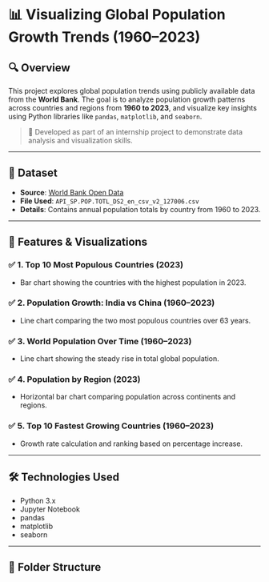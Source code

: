 # 📊 Visualizing Global Population Growth Trends (1960–2023)

## 🔍 Overview
This project explores global population trends using publicly available data from the **World Bank**. The goal is to analyze population growth patterns across countries and regions from **1960 to 2023**, and visualize key insights using Python libraries like `pandas`, `matplotlib`, and `seaborn`.

> 🚀 Developed as part of an internship project to demonstrate data analysis and visualization skills.

---

## 📁 Dataset

- **Source**: [World Bank Open Data](https://data.worldbank.org)
- **File Used**: `API_SP.POP.TOTL_DS2_en_csv_v2_127006.csv`
- **Details**: Contains annual population totals by country from 1960 to 2023.

---

## 📌 Features & Visualizations

### ✅ 1. Top 10 Most Populous Countries (2023)
- Bar chart showing the countries with the highest population in 2023.

### ✅ 2. Population Growth: India vs China (1960–2023)
- Line chart comparing the two most populous countries over 63 years.

### ✅ 3. World Population Over Time (1960–2023)
- Line chart showing the steady rise in total global population.

### ✅ 4. Population by Region (2023)
- Horizontal bar chart comparing population across continents and regions.

### ✅ 5. Top 10 Fastest Growing Countries (1960–2023)
- Growth rate calculation and ranking based on percentage increase.

---

## 🛠️ Technologies Used

- Python 3.x
- Jupyter Notebook
- pandas
- matplotlib
- seaborn

---

## 📂 Folder Structure

